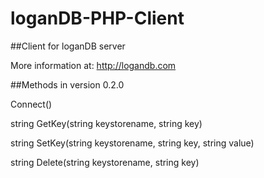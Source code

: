 # loganDB-PHP-Client
##Client for loganDB server

More information at: http://logandb.com

##Methods in version 0.2.0

Connect()

string GetKey(string keystorename, string key)

string SetKey(string keystorename, string key, string value)

string Delete(string keystorename, string key)

